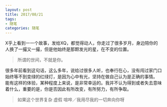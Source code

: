 ```yaml
---
layout: post
title: 2017/08/21
tags:
- 随笔
categories: 随笔
---
```

X乎上看到一一个故事，发给XQ，都觉得动人，你走过了很多岁月，身边陪你的人换了一撮又一撮，但是他始终是那颗发光的星，在不变的位置。  
> 所谓的世间，不就是你。  
  
很多年前看到这句话，这么多年，说给过很多人听，也奉行在心，没有闯过家门口始终等不到变绿的红绿灯，是因为心中有光，坚持在做自己认为是正确的事情。
能有这样的体验，某种程度上来说，是非常幸运的。我并不认为得到或者失去意味着什么，重要的是，你是否因此有所改变，有所努力，有所争取。  
  
> 如果这个世界复杂 虚假 喧哗／我用尽我的一切奔向你呀  

